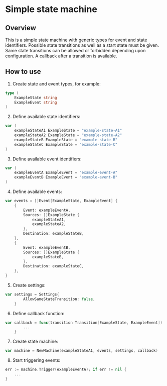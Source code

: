 # Simple state machine
## Overview
This is a simple state machine with generic types for event and state identifiers. Possible state transitions as well as a start state must be given. Same state transitions can be allowed or forbidden depending upon configuration. A callback after a transition is available.

## How to use
1. Create state and event types, for example:
```go
type (
	ExampleState string
	ExampleEvent string
)
```

2. Define available state identifiers:
```go
var (
    exampleStateA1 ExampleState = "example-state-A1"
    exampleStateA2 ExampleState = "example-state-A2"
    exampleStateB ExampleState = "example-state-B"
    exampleStateC ExampleState = "example-state-C"
)
```

3. Define available event identifiers:
```go
var (
    exampleEventA ExampleEvent = "example-event-A"
    exampleEventB ExampleEvent = "example-event-B"
)
```

4. Define available events:
```go
var events = []Event[ExampleState, ExampleEvent] {
    {
        Event: exampleEventA,
        Sources: []ExampleState {
            exampleStateA1,
            exampleStateA2,
        },
        Destination: exampleStateB,
    },
    {
        Event: exampleEventB,
        Sources: []ExampleState {
            exampleStateB,
        },
        Destination: exampleStateC,
    },
}
```

5. Create settings:
```go
var settings = Settings{
		AllowSameStateTransition: false,
	}
```

6. Define callback function:
```go
var callback = func(transition Transition[ExampleState, ExampleEvent]) {
		...
	}
```

7. Create state machine:
```go
var machine = NewMachine(exampleStateA1, events, settings, callback)
```

8. Start triggering events:
```go
err := machine.Trigger(exampleEventA); if err != nil {
    ...
}
```
